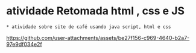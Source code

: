 # atividade Retomada html , css e JS

    * atividade sobre site de café usando java script, html e css 
    

https://github.com/user-attachments/assets/be27f156-c969-4640-b2a7-97e9df034e2f

